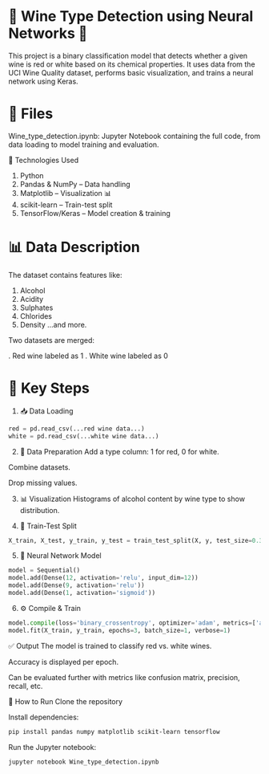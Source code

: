 # 🧪 Wine Type Detection using Neural Networks 🍷
This project is a binary classification model that detects whether a given wine is red or white based on its chemical properties. It uses data from the UCI Wine Quality dataset, performs basic visualization, and trains a neural network using Keras.

# 📁 Files
Wine_type_detection.ipynb: Jupyter Notebook containing the full code, from data loading to model training and evaluation.

🧰 Technologies Used
1. Python
2. Pandas & NumPy – Data handling
3. Matplotlib – Visualization 📊
4. scikit-learn – Train-test split
5. TensorFlow/Keras – Model creation & training

# 📊 Data Description
The dataset contains features like:

1. Alcohol
2. Acidity
3. Sulphates
4. Chlorides
5. Density
...and more.

Two datasets are merged:

. Red wine labeled as 1
. White wine labeled as 0

# 📌 Key Steps
1. 📥 Data Loading
```python
red = pd.read_csv(...red wine data...)
white = pd.read_csv(...white wine data...)
```
2. 🧹 Data Preparation
Add a type column: 1 for red, 0 for white.

Combine datasets.

Drop missing values.

3. 📊 Visualization
Histograms of alcohol content by wine type to show distribution.

4. 🔄 Train-Test Split
```python
X_train, X_test, y_train, y_test = train_test_split(X, y, test_size=0.34, random_state=45)
```
5. 🧠 Neural Network Model
```python
model = Sequential()
model.add(Dense(12, activation='relu', input_dim=12))
model.add(Dense(9, activation='relu'))
model.add(Dense(1, activation='sigmoid'))
```
6. ⚙️ Compile & Train
```python
model.compile(loss='binary_crossentropy', optimizer='adam', metrics=['accuracy'])
model.fit(X_train, y_train, epochs=3, batch_size=1, verbose=1)
```
✅ Output
The model is trained to classify red vs. white wines.

Accuracy is displayed per epoch.

Can be evaluated further with metrics like confusion matrix, precision, recall, etc.

🚀 How to Run
Clone the repository

Install dependencies:

```bash
pip install pandas numpy matplotlib scikit-learn tensorflow
```
Run the Jupyter notebook:

```bash
jupyter notebook Wine_type_detection.ipynb
```

